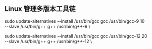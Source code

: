 ## Linux 管理多版本工具链

sudo update-alternatives --install /usr/bin/gcc gcc /usr/bin/gcc-9 10 \
    --slave /usr/bin/g++ g++ /usr/bin/g++-9 \

sudo update-alternatives --install /usr/bin/gcc gcc /usr/bin/gcc-12 20 \
    --slave /usr/bin/g++ g++ /usr/bin/g++-12 \
